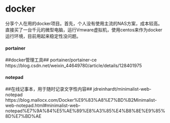 # docker
分享个人在用的docker项目。首先，个人没有使用主流的NAS方案，成本较高。直接买了一台千元的微型电脑，运行Vmware虚拟机，使用centos来作为docker运行环境，目前用起来稳定性没问题。
<h4>portainer</h4>
##docker管理工具## portainer/portainer-ce
https://blog.csdn.net/weixin_44649780/article/details/128401975
<h4>notepad</h4>
##在线记事本，用于随时记录文字性内容## jdreinhardt/minimalist-web-notepad
https://blog.mallocx.com/Docker%E9%83%A8%E7%BD%B2Minimalist-web-notepad.html#minimalist-web-notepad%E7%9A%84%E5%AE%89%E8%A3%85%E4%B8%8E%E9%85%8D%E7%BD%AE

